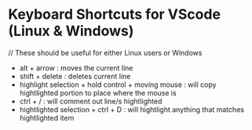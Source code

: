 # Keyboard Shortcuts for VScode (Linux & Windows)
// These should be useful for either Linux users or Windows

- alt + arrow : moves the current line
- shift + delete : deletes current line
- highlight selection + hold control + moving mouse : will copy hightlighted portion to place where the mouse is
- ctrl + / : will comment out line/s hightlighted
- hightlighted selection + ctrl + D : will hightlight anything that matches hightlighted item